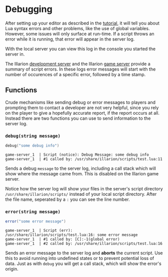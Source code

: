 # Debugging

After setting up your editor as described in the [tutorial](#tutorial), it will tell you about Lua syntax errors and
other problems, like the use of global variables. However, some issues will only surface at run-time. If a script throws
an error while it is running, that error will appear in the server log.

With the local server you can view this log in the console you started the server in.

The Illarion [development server](https://illarion.org/~devserver/script_error_log.php) and the Illarion
[game server](https://illarion.org/~illarionserver/script_error_log.php) provide a summary of script errors. In these
logs error messages will start with the number of occurences of a specific error, followed by a time stamp.

## Functions

Crude mechanisms like sending debug or error messages to players and prompting them to contact a developer are not very
helpful, since you rely on the player to give a hopefully accurate report, if the report occurs at all. Instead there
are two functions you can use to send information to the server log.

### `debug(string message)`


```lua
debug("some debug info")
```
```
game-server_1  | Script (notice): Debug Message: some debug info
game-server_1  | #1 called by: /usr/share/illarion/scripts/test.lua:11

```

Sends a debug `message` to the server log, including a call stack which will show where the message came from. This is
disabled on the Illarion game server.

Notice how the server log will show your files in the server's script directory `/usr/share/illarion/scripts/` instead
of your local script directory. After the file name, seperated by a `:` you can see the line number.

### `error(string message)`

```lua
error("some error message")
```
```
game-server_1  | Script (err): /usr/share/illarion/scripts/test.lua:16: some error message
game-server_1  | #1 called by: [C]:-1(global error)
game-server_1  | #2 called by: /usr/share/illarion/scripts/test.lua:16
```

Sends an error message to the server log and **aborts** the current script. Use this to avoid running into undefined states
or to prevent potential loss of data. Just as with `debug` you will get a call stack, which will show the error's
origin.
